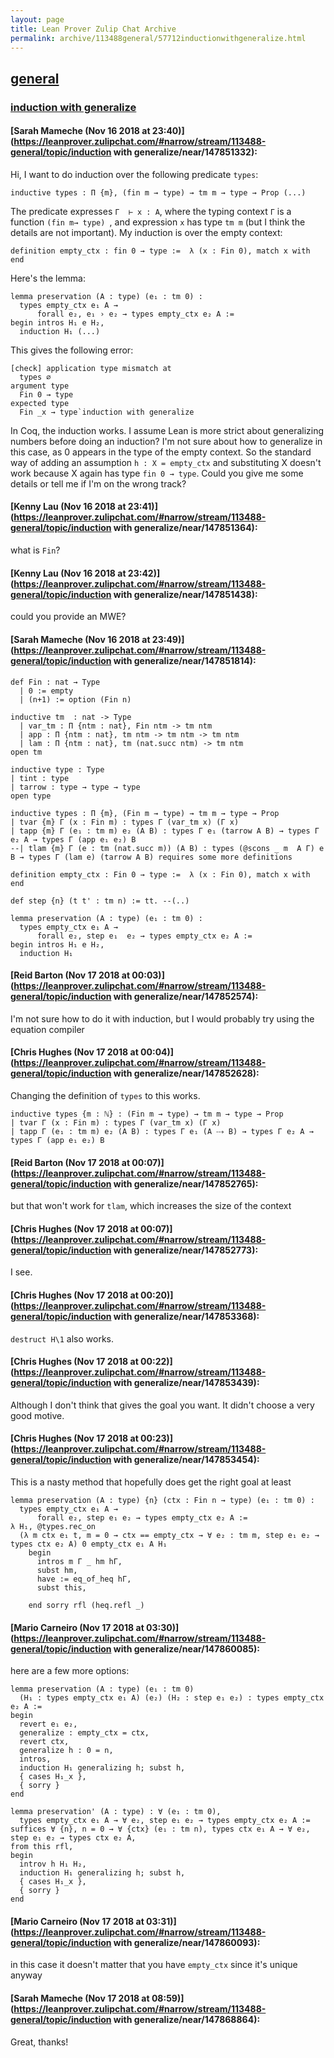 ```yaml
---
layout: page
title: Lean Prover Zulip Chat Archive 
permalink: archive/113488general/57712inductionwithgeneralize.html
---
```


## [general](index.html)
### [induction with generalize](57712inductionwithgeneralize.html)

#### [Sarah Mameche (Nov 16 2018 at 23:40)](https://leanprover.zulipchat.com/#narrow/stream/113488-general/topic/induction with generalize/near/147851332):
Hi, I want to do induction over the following predicate `types`:

```lean
inductive types : Π {m}, (fin m → type) → tm m → type → Prop (...)
```

The predicate expresses `Γ  ⊢ x : A`, where the typing context `Γ` is a function `(fin m→ type) `, and expression `x` has type `tm m` (but I think the details are not important). My induction is over the empty context:
```lean
definition empty_ctx : fin 0 → type :=  λ (x : Fin 0), match x with end
```
Here's the lemma: 
```lean
lemma preservation (A : type) (e₁ : tm 0) : 
  types empty_ctx e₁ A → 
      forall e₂, e₁ › e₂ → types empty_ctx e₂ A :=
begin intros H₁ e H₂, 
  induction H₁ (...)
```
This gives the following error:
```lean 
[check] application type mismatch at
  types ∅
argument type
  Fin 0 → type
expected type
  Fin _x → type`induction with generalize
```
In Coq, the induction works. I assume Lean is more strict about generalizing numbers before doing an induction?  I'm not sure about how to generalize in this case, as 0 appears in the type of the empty context. So the standard way of adding an assumption `h : X = empty_ctx` and substituting X doesn't work because X again has type `fin 0 → type`. Could you give me some details or tell me if I'm on the wrong track?

#### [Kenny Lau (Nov 16 2018 at 23:41)](https://leanprover.zulipchat.com/#narrow/stream/113488-general/topic/induction with generalize/near/147851364):
what is `Fin`?

#### [Kenny Lau (Nov 16 2018 at 23:42)](https://leanprover.zulipchat.com/#narrow/stream/113488-general/topic/induction with generalize/near/147851438):
could you provide an MWE?

#### [Sarah Mameche (Nov 16 2018 at 23:49)](https://leanprover.zulipchat.com/#narrow/stream/113488-general/topic/induction with generalize/near/147851814):
```lean 
def Fin : nat → Type
  | 0 := empty
  | (n+1) := option (Fin n)
```
```lean
inductive tm  : nat -> Type 
  | var_tm : Π {ntm : nat}, Fin ntm -> tm ntm
  | app : Π {ntm : nat}, tm ntm -> tm ntm -> tm ntm
  | lam : Π {ntm : nat}, tm (nat.succ ntm) -> tm ntm
open tm
```
```lean
inductive type : Type
| tint : type
| tarrow : type → type → type
open type
```
```lean
inductive types : Π {m}, (Fin m → type) → tm m → type → Prop
| tvar {m} Γ (x : Fin m) : types Γ (var_tm x) (Γ x)
| tapp {m} Γ (e₁ : tm m) e₂ (A B) : types Γ e₁ (tarrow A B) → types Γ e₂ A → types Γ (app e₁ e₂) B
--| tlam {m} Γ (e : tm (nat.succ m)) (A B) : types (@scons _ m  A Γ) e B → types Γ (lam e) (tarrow A B) requires some more definitions
```
```lean
definition empty_ctx : Fin 0 → type :=  λ (x : Fin 0), match x with end
```
```lean
def step {n} (t t' : tm n) := tt. --(..)
```
```lean
lemma preservation (A : type) (e₁ : tm 0) : 
  types empty_ctx e₁ A → 
      forall e₂, step e₁  e₂ → types empty_ctx e₂ A :=
begin intros H₁ e H₂, 
  induction H₁ 
```

#### [Reid Barton (Nov 17 2018 at 00:03)](https://leanprover.zulipchat.com/#narrow/stream/113488-general/topic/induction with generalize/near/147852574):
I'm not sure how to do it with induction, but I would probably try using the equation compiler

#### [Chris Hughes (Nov 17 2018 at 00:04)](https://leanprover.zulipchat.com/#narrow/stream/113488-general/topic/induction with generalize/near/147852628):
Changing the definition of `types` to this works.
```lean
inductive types {m : ℕ} : (Fin m → type) → tm m → type → Prop
| tvar Γ (x : Fin m) : types Γ (var_tm x) (Γ x)
| tapp Γ (e₁ : tm m) e₂ (A B) : types Γ e₁ (A ⤏ B) → types Γ e₂ A → types Γ (app e₁ e₂) B
```

#### [Reid Barton (Nov 17 2018 at 00:07)](https://leanprover.zulipchat.com/#narrow/stream/113488-general/topic/induction with generalize/near/147852765):
but that won't work for `tlam`, which increases the size of the context

#### [Chris Hughes (Nov 17 2018 at 00:07)](https://leanprover.zulipchat.com/#narrow/stream/113488-general/topic/induction with generalize/near/147852773):
I see.

#### [Chris Hughes (Nov 17 2018 at 00:20)](https://leanprover.zulipchat.com/#narrow/stream/113488-general/topic/induction with generalize/near/147853368):
`destruct H\1` also works.

#### [Chris Hughes (Nov 17 2018 at 00:22)](https://leanprover.zulipchat.com/#narrow/stream/113488-general/topic/induction with generalize/near/147853439):
Although I don't think that gives the goal you want. It didn't choose a very good motive.

#### [Chris Hughes (Nov 17 2018 at 00:23)](https://leanprover.zulipchat.com/#narrow/stream/113488-general/topic/induction with generalize/near/147853454):
This is a nasty method that hopefully does get the right goal at least
```lean
lemma preservation (A : type) {n} (ctx : Fin n → type) (e₁ : tm 0) :
  types empty_ctx e₁ A →
      forall e₂, step e₁ e₂ → types empty_ctx e₂ A :=
λ H₁, @types.rec_on
  (λ m ctx e₁ t, m = 0 → ctx == empty_ctx → ∀ e₂ : tm m, step e₁ e₂ → types ctx e₂ A) 0 empty_ctx e₁ A H₁
    begin
      intros m Γ _ hm hΓ,
      subst hm,
      have := eq_of_heq hΓ,
      subst this,

    end sorry rfl (heq.refl _)
```

#### [Mario Carneiro (Nov 17 2018 at 03:30)](https://leanprover.zulipchat.com/#narrow/stream/113488-general/topic/induction with generalize/near/147860085):
here are a few more options:
```lean
lemma preservation (A : type) (e₁ : tm 0)
  (H₁ : types empty_ctx e₁ A) (e₂) (H₂ : step e₁ e₂) : types empty_ctx e₂ A :=
begin
  revert e₁ e₂,
  generalize : empty_ctx = ctx,
  revert ctx,
  generalize h : 0 = n,
  intros,
  induction H₁ generalizing h; subst h,
  { cases H₁_x },
  { sorry }
end

lemma preservation' (A : type) : ∀ (e₁ : tm 0),
  types empty_ctx e₁ A → ∀ e₂, step e₁ e₂ → types empty_ctx e₂ A :=
suffices ∀ {n}, n = 0 → ∀ {ctx} (e₁ : tm n), types ctx e₁ A → ∀ e₂, step e₁ e₂ → types ctx e₂ A,
from this rfl,
begin
  introv h H₁ H₂,
  induction H₁ generalizing h; subst h,
  { cases H₁_x },
  { sorry }
end
```

#### [Mario Carneiro (Nov 17 2018 at 03:31)](https://leanprover.zulipchat.com/#narrow/stream/113488-general/topic/induction with generalize/near/147860093):
in this case it doesn't matter that you have `empty_ctx` since it's unique anyway

#### [Sarah Mameche (Nov 17 2018 at 08:59)](https://leanprover.zulipchat.com/#narrow/stream/113488-general/topic/induction with generalize/near/147868864):
Great, thanks!

